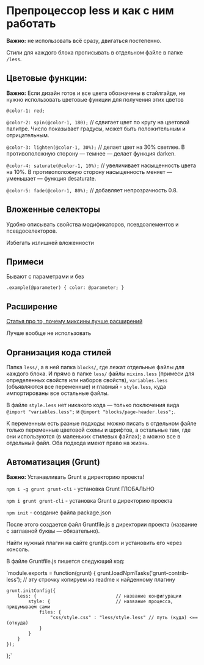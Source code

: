 # Препроцессор less и как с ним работать</h1>

**Важно:** не использовать всё сразу, двигаться постепенно.

Стили для каждого блока прописывать в отдельном файле в папке `/less`.

## Цветовые функции:

**Важно:** Если дизайн готов и все цвета обозначены в стайлгайде, не нужно использовать цветовые функции для получения этих цветов

`@color-1: red;`

`@color-2: spin(@color-1, 180);` // сдвигает цвет по кругу на цветовой палитре. Число показывает градусы, может быть положительным и отрицательным.

`@color-3: lighten(@color-1, 30%);` // делает цвет на 30% светлее. В противоположную сторону — темнее — делает функция darken.

`@color-4: saturate(@color-1, 10%);` // увеличивает насыщенность цвета на 10%. В противоположную сторону насыщенность меняет — уменьшает — функция desaturate.

`@color-5: fade(@color-1, 80%);` // добавляет непрозрачность 0.8.

## Вложенные селекторы

Удобно описывать свойства модификаторов, псевдоэлементов и псевдоселекторов.

Избегать излишней вложенности

## Примеси

Бывают с параметрами и без

`.example(@parameter) {
	color: @parameter;
}`

## Расширение

[Статья про то, почему миксины лучше расширений](https://csswizardry.com/2016/02/mixins-better-for-performance/)

Лучше вообще не использовать

## Организация кода стилей

Папка `less/`, а в ней папка `blocks/`, где лежат отдельные файлы для каждого блока. И прямо в папке `less/` файлы `mixins.less` (примеси для определенных свойств или наборов свойств), `variables.less` (объявляются все переменные) и главный - `style.less`, куда импортированы все остальные файлы.

В файле `style.less` нет никакого кода — только поключения вида `@import "variables.less";` и `@import "blocks/page-header.less";`.

К переменным есть разные подходы: можно писать в отдельном файле только переменные цветовой схемы и шрифтов, а остальные там, где они используются (в маленьких стилевых файлах); а можно все в отдельный файл. Оба подхода имеют право на жизнь.

## Автоматизация (Grunt)

**Важно:** Устанавливать Grunt в директорию проекта!

`npm i -g grunt grunt-cli` - установка Grunt ГЛОБАЛЬНО 

`npm i grunt grunt-cli` - установка Grunt в директорию проекта

`npm init` - создание файла package.json

После этого создается файл Gruntfile.js в директории проекта (название с заглавной буквы — обязательно).

Найти нужный плагин на сайте gruntjs.com и установить его через консоль.

В файле Gruntfile.js пишется следующий код:

`module.exports = function(grunt) {
	grunt.loadNpmTasks('grunt-contrib-less'); // эту строчку копируем из readme к найденному плагину

	grunt.initConfig({
		less: { 							// название конфигурации
			style: {						// название процесса, придумываем сами
				files: {
					"css/style.css" : "less/style.less" // путь (куда) <== (откуда)
 				}
			}
		}
	});

};`




